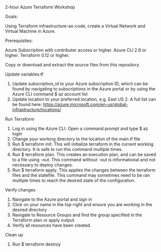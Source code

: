 2-hour Azure Terraform Workshop

Goals:

Using Terraform infrastructure-as-code, create a Virtual Network and Virtual Machine in Azure.

Prerequisites:

Azure Subscription with contributer access or higher.
Azure CLI 2.8 or higher.
Terraform 0.12 or higher.

Copy or download and extract the source files from this repository.


Update variables.tf

1. Update subscription_id to your Azure subscription ID, which can be found by navigating to subscriptions in the Azure portal or by using the Azure CLI command $ az account list
2. Update location to your preferred location, e.g. East US 2. A full list can be found here: https://azure.microsoft.com/en-us/global-infrastructure/locations/


Run Terraform

1. Log in using the Azure CLI. Open a command prompt and type $ az login
2. Change your working directory to the location of the main.tf file
3. Run $ terraform init. This will initialize terraform in the current working directory. It is safe to run this command multiple times.
4. Run $ terraform plan. This creates an execution plan, and can be saved to a file using -out. This command without -out is informational and not necessary to deploy changes.
5. Run $ terraform apply. This applies the changes between the terraform files and the statefile. This command may sometimes need to be ran multiple times to reach the desired state of the configuration.


Verify changes

1. Navigate to the Azure portal and sign in
2. Click on your name in the top-right and ensure you are working in the desired directory
2. Navigate to Resource Groups and find the group specified in the Terraform plan or apply output.
3. Verify all resources have been created.


Clean up

1. Run $ terraform destroy
